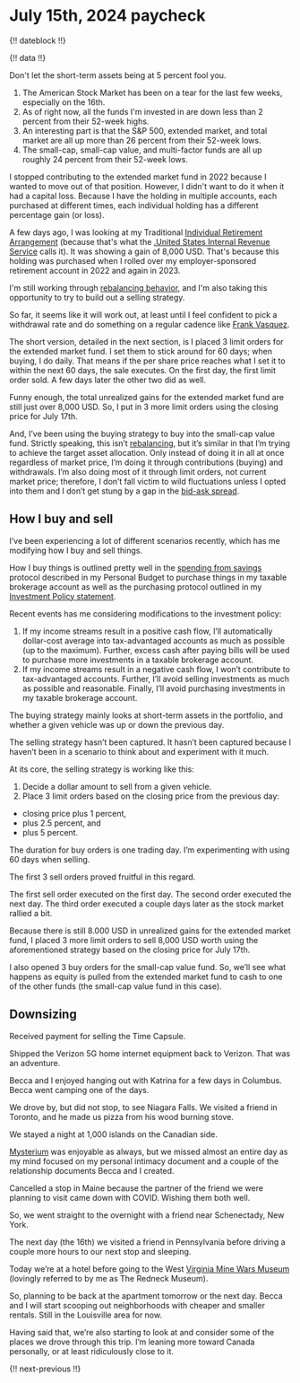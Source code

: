 # July 15th, 2024 paycheck

{!! dateblock !!}

{!! data !!}

Don't let the short-term assets being at 5 percent fool you.

1. The American Stock Market has been on a tear for the last few weeks, especially on the 16th. 
2. As of right now, all the funds I'm invested in are down less than 2 percent from their 52-week highs. 
3. An interesting part is that the S&P 500, extended market, and total market are all up more than 26 percent from their 52-week lows. 
4. The small-cap, small-cap value, and multi-factor funds are all up roughly 24 percent from their 52-week lows.

I stopped contributing to the extended market fund in 2022 because I wanted to move out of that position. However, I didn't want to do it when it had a capital loss. Because I have the holding in multiple accounts, each purchased at different times, each individual holding has a different percentage gain (or loss).

A few days ago, I was looking at my Traditional [Individual Retirement Arrangement](https://www.irs.gov/retirement-plans/individual-retirement-arrangements-iras) (because that's what the [.United States Internal Revenue Service](IRS) calls it). It was showing a gain of 8,000 USD. That's because this holding was purchased when I rolled over my employer-sponsored retirement account in 2022 and again in 2023.

I'm still working through [rebalancing behavior](/experiences/finances/investment-policy/#rebalancing-the-portfolio), and I'm also taking this opportunity to try to build out a selling strategy.

So far, it seems like it will work out, at least until I feel confident to pick a withdrawal rate and do something on a regular cadence like [Frank Vasquez](https://www.riskparityradio.com).

The short version, detailed in the next section, is I placed 3 limit orders for the extended market fund. I set them to stick around for 60 days; when buying, I do daily. That means if the per share price reaches what I set it to within the next 60 days, the sale executes. On the first day, the first limit order sold. A few days later the other two did as well.

Funny enough, the total unrealized gains for the extended market fund are still just over 8,000 USD. So, I put in 3 more limit orders using the closing price for July 17th.

And, I’ve been using the buying strategy to buy into the small-cap value fund. Strictly speaking, this isn’t [rebalancing](https://en.m.wikipedia.org/wiki/Rebalancing_investments), but it’s similar in that I’m trying to achieve the target asset allocation. Only instead of doing it in all at once regardless of market price, I’m doing it through contributions (buying) and withdrawals. I’m also doing most of it through limit orders, not current market price; therefore, I don’t fall victim to wild fluctuations unless I opted into them and I don’t get stung by a gap in the [bid-ask spread](https://en.m.wikipedia.org/w/index.php?title=Bid–ask_spread&diffonly=true).

## How I buy and sell

I’ve been experiencing a lot of different scenarios recently, which has me modifying how I buy and sell things.

How I buy things is outlined pretty well in the [spending from savings](/experiences/finances/personal-budget/#spending-savings) protocol described in my Personal Budget to purchase things in my taxable brokerage account as well as the purchasing protocol outlined in my [Investment Policy statement](/experiences/finances/investment-policy/#investments).

Recent events has me considering modifications to the investment policy:

1. If my income streams result in a positive cash flow, I’ll automatically dollar-cost average into tax-advantaged accounts as much as possible (up to the maximum). Further, excess cash after paying bills will be used to purchase more investments in a taxable brokerage account.
2. If my income streams result in a negative cash flow, I won’t contribute to tax-advantaged accounts. Further, I’ll avoid selling investments as much as possible and reasonable. Finally, I’ll avoid purchasing investments in my taxable brokerage account.

The buying strategy mainly looks at short-term assets in the portfolio, and whether a given vehicle was up or down the previous day.

The selling strategy hasn’t been captured. It hasn’t been captured because I haven’t been in a scenario to think about and experiment with it much.

At its core, the selling strategy is working like this:

1. Decide a dollar amount to sell from a given vehicle.
2. Place 3 limit orders based on the closing price from the previous day:
  - closing price plus 1 percent,
  - plus 2.5 percent, and
  - plus 5 percent.

The duration for buy orders is one trading day. I’m experimenting with using 60 days when selling.

The first 3 sell orders proved fruitful in this regard.

The first sell order executed on the first day. The second order executed the next day. The third order executed a couple days later as the stock market rallied a bit.

Because there is still 8.000 USD in unrealized gains for the extended market fund, I placed 3 more limit orders to sell 8,000 USD worth using the aforementioned strategy based on the closing price for July 17th.

I also opened 3 buy orders for the small-cap value fund. So, we’ll see what happens as equity is pulled from the extended market fund to cash to one of the other funds (the small-cap value fund in this case).

## Downsizing

Received payment for selling the Time Capsule.

Shipped the Verizon 5G home internet equipment back to Verizon. That was an adventure.

Becca and I enjoyed hanging out with Katrina for a few days in Columbus. Becca went camping one of the days.

We drove by, but did not stop, to see Niagara Falls. We visited a friend in Toronto, and he made us pizza from his wood burning stove.  

We stayed a night at 1,000 islands on the Canadian side.

[Mysterium](https://mysterium.net) was enjoyable as always, but we missed almost an entire day as my mind focused on my personal intimacy document and a couple of the relationship documents Becca and I created.

Cancelled a stop in Maine because the partner of the friend we were planning to visit came down with COVID. Wishing them both well.

So, we went straight to the overnight with a friend near Schenectady, New York.

The next day (the 16th) we visited a friend in Pennsylvania before driving a couple more hours to our next stop and sleeping.

Today we’re at a hotel before going to the West [Virginia Mine Wars Museum](https://wvminewars.org/what-were-the-mine-wars) (lovingly referred to by me as The Redneck Museum).

So, planning to be back at the apartment tomorrow or the next day. Becca and I will start scooping out neighborhoods with cheaper and smaller rentals. Still in the Louisville area for now.

Having said that, we’re also starting to look at and consider some of the places we drove through this trip. I’m leaning more toward Canada personally, or at least ridiculously close to it.

{!! next-previous !!}